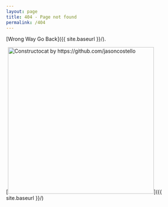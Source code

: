 ```yaml
---
layout: page
title: 404 - Page not found
permalink: /404
---
```


 [Wrong Way Go Back]({{ site.baseurl }}/).

[<img src="{{ site.baseurl }}/images/404.jpg" alt="Constructocat by https://github.com/jasoncostello" style="width: 400px;"/>]({{ site.baseurl }}/)
